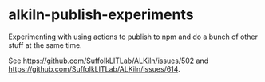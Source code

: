 # alkiln-publish-experiments
Experimenting with using actions to publish to npm and do a bunch of other stuff at the same time.

See https://github.com/SuffolkLITLab/ALKiln/issues/502 and https://github.com/SuffolkLITLab/ALKiln/issues/614.
